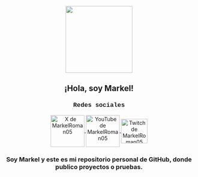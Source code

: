 <p align="center">
  <img align="center" width="178" src="https://avatars.githubusercontent.com/u/94381311?v=4" >
  <h2 align="center">¡Hola, soy Markel!</h2>
</p>
<p align="center">
  <h3 align="center" style="font-family: 'Courier New', Courier, monospace;">Redes sociales</h3>
</p>
<p align="center">
  <a href="https://twitter.com/MarkelRoman05" target="_blank">
    <img align="center" src="https://static.vecteezy.com/system/resources/thumbnails/042/148/611/small/new-twitter-x-logo-twitter-icon-x-social-media-icon-free-png.png" alt="X de MarkelRoman05" height="85px" width="90px" />
  </a>
  <a href="https://www.youtube.com/@Markel05" target="_blank">
    <img align="center" src="https://static.vecteezy.com/system/resources/previews/023/986/704/non_2x/youtube-logo-youtube-logo-transparent-youtube-icon-transparent-free-free-png.png" alt="YouTube de MarkelRoman05" height="85px" width="90px" />
  </a>
  <a href="https://www.twitch.tv/markelroman05" target="_blank">
    <img align="center" src="https://www.freeiconspng.com/uploads/transparent-background-twitch-logo-png-16.png" alt="Twitch de MarkelRoman05" height="65px" width="70px" />
  </a>
  <p align="center">
    <h3 align="center">Soy Markel y este es mi repositorio personal de GitHub, donde publico proyectos o pruebas.</h3>
  </p>
</p>
